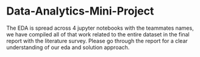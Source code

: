 # Data-Analytics-Mini-Project

The EDA is spread across 4 jupyter notebooks with the teammates names, we have compiled all of that work related to the entire dataset in the final report with the literature survey. Please go through the report for a clear understanding of our eda and solution approach.
